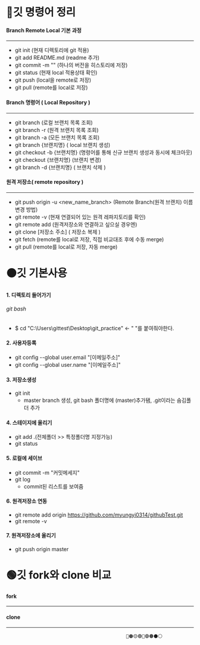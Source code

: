 # 🔴깃 명령어 정리

#### Branch Remote Local 기본 과정

---

- git init (현재 디렉토리에 git 적용)
- git add README.md (readme 추가)
- git commit -m "" (하나의 버전을 히스토리에 저장)
- git status (현재 local 적용상태 확인)
- git push (local을 remote로 저장)
- git pull (remote를 local로 저장)

#### Branch 명령어 ( Local Repository )
---
- git branch (로컬 브랜치 목록 조회)
- git branch -r (원격 브랜치 목록 조회)
- git branch -a (모든 브랜치 목록 조회)
- git branch {브랜치명} ( local 브랜치 생성)
- git checkout -b {브랜치명} (명령어를 통해 신규 브랜치 생성과 동시에 체크아웃)
- git checkout {브랜치명} (브랜치 변경)
- git branch -d {브랜치명} ( 브랜치 삭제 )

#### 원격 저장소( remote repository )

---

- git push origin -u <new_name_branch> (Remote Branch(원격 브랜치) 이름 변경 방법)
- git remote -v (현재 연결되어 있는 원격 레파지토리를 확인)
- git remote add <name> <url> (원격저장소와 연결하고 싶으실 경우엔)
- git clone [저장소 주소] ( 저장소 복제 )
- git fetch (remote를 local로 저장, 직접 비교대조 후에 수동 merge)
- git pull (remote를 local로 저장, 자동 merge)

                                              
# 🟠깃 기본사용
#### 1. 디렉토리 들어가기

###### git bash
- $ cd "C:\Users\gittest\Desktop\git_practice"  <- " "를 붙여줘야한다.                                                 
                                                 
                                                 
#### 2. 사용자등록

- git config --global user.email "[이메일주소]"
- git config --global user.name "[이메일주소]"                                                 
#### 3. 저장소생성

- git init
  + master branch 생성, git bash 폴더명에 (master)추가됌, .git이라는 숨김폴더 추가                                       
#### 4. 스테이지에 올리기

- git add .(전체폴더 >> 특정폴더명 지정가능)
- git status
#### 5. 로컬에 세이브

- git commit -m "커밋메세지"
- git log 
  + commit된 리스트를 보여줌
#### 6. 원격저장소 연동

- git remote add origin https://github.com/myungyi0314/githubTest.git
- git remote -v
#### 7. 원격저장소에 올리기

- git push origin master 

# 🟢깃 fork와 clone 비교
#### fork
---
#### clone
---
                                                 🔴🟠🟡🟢🔵🟣🟤⚫⚪                                                 
                                                 
